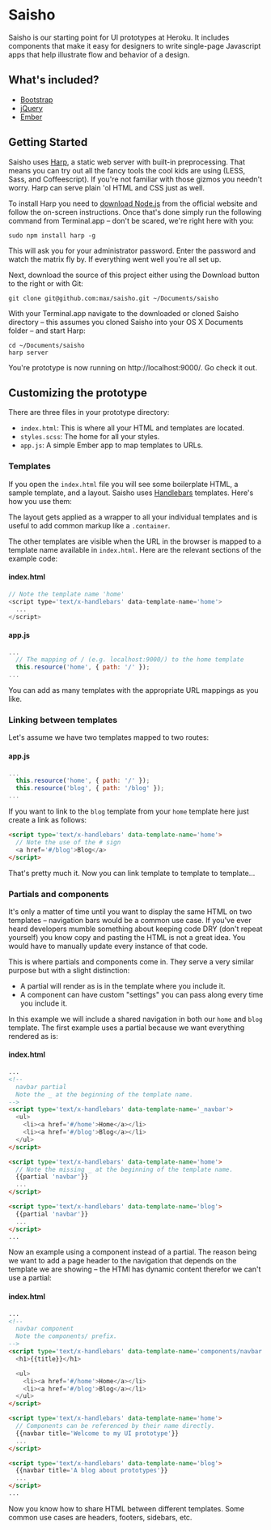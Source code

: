 # Saisho

Saisho is our starting point for UI prototypes at Heroku. It includes components
that make it easy for designers to write single-page Javascript apps that help
illustrate flow and behavior of a design.

## What's included?

- [Bootstrap][bootstrap]
- [jQuery][jquery]
- [Ember][ember]

## Getting Started

Saisho uses [Harp][harp], a static web server with built-in preprocessing. That
means you can try out all the fancy tools the cool kids are using (LESS, Sass,
and Coffeescript). If you're not familiar with those gizmos you needn't worry.
Harp can serve plain 'ol HTML and CSS just as well.

To install Harp you need to [download Node.js][node] from the official website
and follow the on-screen instructions. Once that's done simply run the following
command from Terminal.app – don't be scared, we're right here with you:

```shell
sudo npm install harp -g
```

This will ask you for your administrator password. Enter the password and watch
the matrix fly by. If everything went well you're all set up.

Next, download the source of this project either using the Download button to
the right or with Git:

```shell
git clone git@github.com:max/saisho.git ~/Documents/saisho
```

With your Terminal.app navigate to the downloaded or cloned Saisho directory –
this assumes you cloned Saisho into your OS X Documents folder – and start Harp:

```shell
cd ~/Documents/saisho
harp server
```

You're prototype is now running on http://localhost:9000/. Go check it out.

## Customizing the prototype

There are three files in your prototype directory:

- `index.html`: This is where all your HTML and templates are located.
- `styles.scss`: The home for all your styles.
- `app.js`: A simple Ember app to map templates to URLs.

### Templates

If you open the `index.html` file you will see some boilerplate HTML, a sample
template, and a layout. Saisho uses [Handlebars][handlebars] templates. Here's
how you use them:

The layout gets applied as a wrapper to all your individual templates and is
useful to add common markup like a `.container`.

The other templates are visible when the URL in the browser is mapped to a
template name available in `index.html`. Here are the relevant sections of the
example code:

#### index.html

```js
// Note the template name 'home'
<script type='text/x-handlebars' data-template-name='home'>
  ...
</script>
```

#### app.js

```js
...
  // The mapping of / (e.g. localhost:9000/) to the home template
  this.resource('home', { path: '/' });
...
```

You can add as many templates with the appropriate URL mappings as you like.

### Linking between templates

Let's assume we have two templates mapped to two routes:

#### app.js

```js
...
  this.resource('home', { path: '/' });
  this.resource('blog', { path: '/blog' });
...
```

If you want to link to the `blog` template from your `home` template here just
create a link as follows:

```html
<script type='text/x-handlebars' data-template-name='home'>
  // Note the use of the # sign
  <a href='#/blog'>Blog</a>
</script>
```

That's pretty much it. Now you can link template to template to template...

### Partials and components

It's only a matter of time until you want to display the same HTML on two
templates – navigation bars would be a common use case. If you've ever heard
developers mumble something about keeping code DRY (don't repeat yourself) you
know copy and pasting the HTML is not a great idea. You would have to manually
update every instance of that code.

This is where partials and components come in. They serve a very similar purpose
but with a slight distinction:

- A partial will render as is in the template where you include it.
- A component can have custom "settings" you can pass along every time you
  include it.

In this example we will include a shared navigation in both our `home` and
`blog` template. The first example uses a partial because we want everything
rendered as is:

#### index.html

```html
...
<!--
  navbar partial
  Note the _ at the beginning of the template name.
-->
<script type='text/x-handlebars' data-template-name='_navbar'>
  <ul>
    <li><a href='#/home'>Home</a></li>
    <li><a href='#/blog'>Blog</a></li>
  </ul>
</script>

<script type='text/x-handlebars' data-template-name='home'>
  // Note the missing _ at the beginning of the template name.
  {{partial 'navbar'}}
  ...
</script>

<script type='text/x-handlebars' data-template-name='blog'>
  {{partial 'navbar'}}
  ...
</script>
...
```

Now an example using a component instead of a partial. The reason being we want
to add a page header to the navigation that depends on the template we are
showing – the HTMl has dynamic content therefor we can't use a partial:

#### index.html

```html
...
<!--
  navbar component
  Note the components/ prefix.
-->
<script type='text/x-handlebars' data-template-name='components/navbar'>
  <h1>{{title}}</h1>

  <ul>
    <li><a href='#/home'>Home</a></li>
    <li><a href='#/blog'>Blog</a></li>
  </ul>
</script>

<script type='text/x-handlebars' data-template-name='home'>
  // Components can be referenced by their name directly.
  {{navbar title='Welcome to my UI prototype'}}
  ...
</script>

<script type='text/x-handlebars' data-template-name='blog'>
  {{navbar title='A blog about prototypes'}}
  ...
</script>
...
```

Now you know how to share HTML between different templates. Some common use
cases are headers, footers, sidebars, etc.

[bootstrap]: http://getboostrap.com/
[jquery]: http://jquery.com/
[ember]: http://emberjs.com/
[harp]: http://harpjs.com/
[node]: http://nodejs.org/
[handlebars]: http://handlebarsjs.com/
